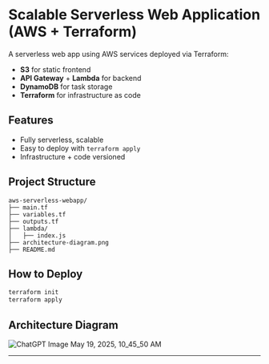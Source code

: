 # Scalable Serverless Web Application (AWS + Terraform)

A serverless web app using AWS services deployed via Terraform:

- **S3** for static frontend
- **API Gateway** + **Lambda** for backend
- **DynamoDB** for task storage
- **Terraform** for infrastructure as code

## Features
- Fully serverless, scalable
- Easy to deploy with `terraform apply`
- Infrastructure + code versioned

## Project Structure
```
aws-serverless-webapp/
├── main.tf
├── variables.tf
├── outputs.tf
├── lambda/
│   ├── index.js
├── architecture-diagram.png
├── README.md
```

##  How to Deploy
```bash
terraform init
terraform apply
```

##  Architecture Diagram
![ChatGPT Image May 19, 2025, 10_45_50 AM](https://github.com/user-attachments/assets/c1b22ff6-c556-4d89-9561-8f8c01f2d275)

---
